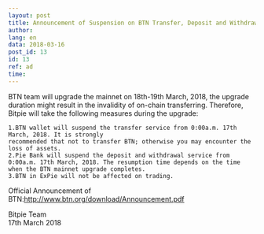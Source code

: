 ```yaml
---
layout: post
title: Announcement of Suspension on BTN Transfer, Deposit and Withdrawal
author: 
lang: en
data: 2018-03-16
post_id: 13
id: 13
ref: ad
time: 
---
```




BTN team will upgrade the mainnet on 18th-19th March, 2018, the upgrade duration might result in the invalidity of on-chain transferring. Therefore, Bitpie will take the following measures during the upgrade:
```
1.BTN wallet will suspend the transfer service from 0:00a.m. 17th March, 2018. It is strongly 
recommended that not to transfer BTN; otherwise you may encounter the loss of assets.
2.Pie Bank will suspend the deposit and withdrawal service from 0:00a.m. 17th March, 2018. The resumption time depends on the time when the BTN mainnet upgrade completes.
3.BTN in ExPie will not be affected on trading.

```

Official Announcement of BTN:<a href="http://www.btn.org/download/Announcement.pdf" target="_balnk" style="color:red;text-decoration:underline">http://www.btn.org/download/Announcement.pdf</a>


Bitpie Team<br/>
17th March 2018


